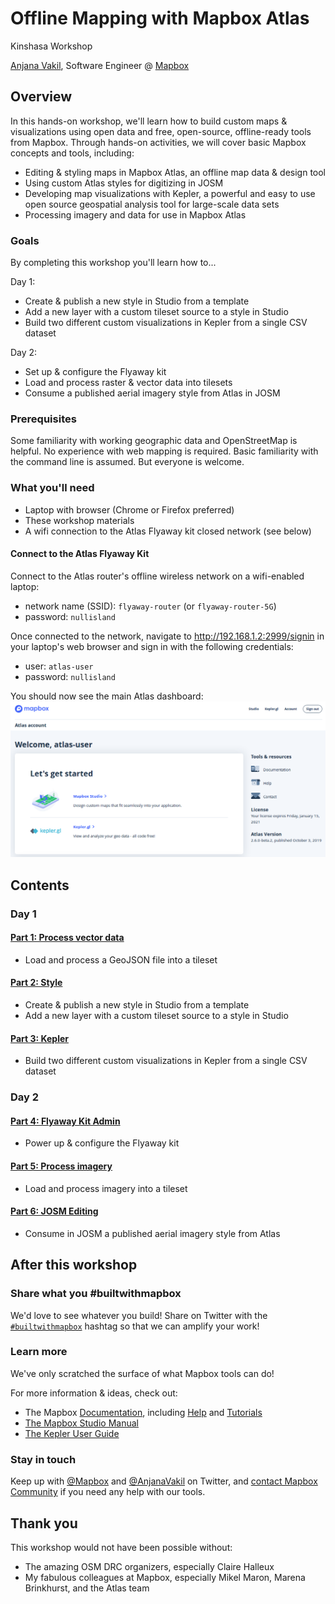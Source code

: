 # Offline Mapping with Mapbox Atlas

Kinshasa Workshop

[Anjana Vakil](https://twitter.com/AnjanaVakil), Software Engineer @ [Mapbox](https://www.mapbox.com)


## Overview

In this hands-on workshop, we'll learn how to build custom maps & visualizations using open data and free, open-source, offline-ready tools from Mapbox. Through hands-on activities, we will cover basic Mapbox concepts and tools, including:
- Editing & styling maps in Mapbox Atlas, an offline map data & design tool
- Using custom Atlas styles for digitizing in JOSM
- Developing map visualizations with Kepler, a powerful and easy to use open source geospatial analysis tool for large-scale data sets
- Processing imagery and data for use in Mapbox Atlas


### Goals

By completing this workshop you'll learn how to...

Day 1:
- Create & publish a new style in Studio from a template
- Add a new layer with a custom tileset source to a style in Studio
- Build two different custom visualizations in Kepler from a single CSV dataset

Day 2:
- Set up & configure the Flyaway kit
- Load and process raster & vector data into tilesets
- Consume a published aerial imagery style from Atlas in JOSM


### Prerequisites

Some familiarity with working geographic data and OpenStreetMap is helpful. No experience with web mapping is required. Basic familiarity with the command line is assumed. But everyone is welcome.

### What you'll need

- Laptop with browser (Chrome or Firefox preferred)
- These workshop materials
- A wifi connection to the Atlas Flyaway kit closed network (see below)

#### Connect to the Atlas Flyaway Kit

Connect to the Atlas router's offline wireless network on a wifi-enabled laptop:
- network name (SSID): `flyaway-router` (or `flyaway-router-5G`)
- password: `nullisland`

Once connected to the network, navigate to http://192.168.1.2:2999/signin in your laptop's web browser and sign in with the following credentials:
- user: `atlas-user`
- password: `nullisland`

You should now see the main Atlas dashboard:
![](assets/images/atlas-dashboard.png)



## Contents

### Day 1

#### [Part 1: Process vector data](process-vector-data.md)

* Load and process a GeoJSON file into a tileset

#### [Part 2: Style](create-style.md)

* Create & publish a new style in Studio from a template
* Add a new layer with a custom tileset source to a style in Studio

#### [Part 3: Kepler](kepler.md)

* Build two different custom visualizations in Kepler from a single CSV dataset

### Day 2

#### [Part 4: Flyaway Kit Admin](kit-admin.md)

* Power up & configure the Flyaway kit

#### [Part 5: Process imagery](process-imagery.md)

* Load and process imagery into a tileset

#### [Part 6: JOSM Editing](josm-edit.md)

* Consume in JOSM a published aerial imagery style from Atlas



## After this workshop

### Share what you #builtwithmapbox
We'd love to see whatever you build! Share on Twitter with the [`#builtwithmapbox`](https://twitter.com/hashtag/builtwithmapbox) hashtag so that we can amplify your work!

### Learn more
We've only scratched the surface of what Mapbox tools can do!

For more information & ideas, check out:
- The Mapbox [Documentation](https://docs.mapbox.com), including [Help](https://docs.mapbox.com/help/) and [Tutorials](https://docs.mapbox.com/help/tutorials)
- [The Mapbox Studio Manual](https://docs.mapbox.com/studio-manual/)
- [The Kepler User Guide](https://github.com/keplergl/kepler.gl/blob/master/docs/user-guides/j-get-started.md)

### Stay in touch

Keep up with [@Mapbox](https://twitter.com/mapbox) and [@AnjanaVakil](https://twitter.com/anjanavakil) on Twitter, and [contact Mapbox Community](https://www.mapbox.com/community) if you need any help with our tools.  

## Thank you

This workshop would not have been possible without:
- The amazing OSM DRC organizers, especially Claire Halleux
- My fabulous colleagues at Mapbox, especially Mikel Maron, Marena Brinkhurst, and the Atlas team
